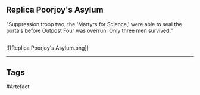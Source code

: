 ## Replica Poorjoy's Asylum
"Suppression troop two, the 'Martyrs for Science,' were able to seal the portals before Outpost Four was overrun. Only three men survived."
## 
![[Replica Poorjoy's Asylum.png]]

---
## Tags
#Artefact